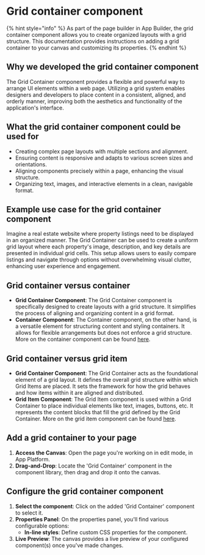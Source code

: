 # Grid container component

{% hint style="info" %}
As part of the page builder in App Builder, the grid container component allows you to create organized layouts with a grid structure. This documentation provides instructions on adding a grid container to your canvas and customizing its properties.
{% endhint %}

## Why we developed the grid container component

The Grid Container component provides a flexible and powerful way to arrange UI elements within a web page. Utilizing a grid system enables designers and developers to place content in a consistent, aligned, and orderly manner, improving both the aesthetics and functionality of the application's interface.

## What the grid container component could be used for

* Creating complex page layouts with multiple sections and alignment.
* Ensuring content is responsive and adapts to various screen sizes and orientations.
* Aligning components precisely within a page, enhancing the visual structure.
* Organizing text, images, and interactive elements in a clean, navigable format.

## **Example use case for the grid container component**

Imagine a real estate website where property listings need to be displayed in an organized manner. The Grid Container can be used to create a uniform grid layout where each property's image, description, and key details are presented in individual grid cells. This setup allows users to easily compare listings and navigate through options without overwhelming visual clutter, enhancing user experience and engagement.

## Grid container versus container

* **Grid Container Component**: The Grid Container component is specifically designed to create layouts with a grid structure. It simplifies the process of aligning and organizing content in a grid format.
* **Container Component**: The Container component, on the other hand, is a versatile element for structuring content and styling containers. It allows for flexible arrangements but does not enforce a grid structure. More on the container component can be found [here](https://docs.rewst.help/documentation/app-builder/components/container).

## Grid container versus grid item

* **Grid Container Component**: The Grid Container acts as the foundational element of a grid layout. It defines the overall grid structure within which Grid Items are placed. It sets the framework for how the grid behaves and how items within it are aligned and distributed.
* **Grid Item Component**: The Grid Item component is used within a Grid Container to place individual elements like text, images, buttons, etc. It represents the content blocks that fill the grid defined by the Grid Container. More on the grid item component can be found [here](https://docs.rewst.help/documentation/app-builder/components/grid-item).

## Add a grid container to your page

1. **Access the Canvas**: Open the page you're working on in edit mode, in App Platform.
2. **Drag-and-Drop**: Locate the 'Grid Container' component in the component library, then drag and drop it onto the canvas.

## Configure the grid container component

1. **Select the component**: Click on the added 'Grid Container' component to select it.
2. **Properties Panel**: On the properties panel, you'll find various configurable options:
   * **In-line styles**: Define custom CSS properties for the component.&#x20;
3. **Live Preview**: The canvas provides a live preview of your configured component(s) once you've made changes.
